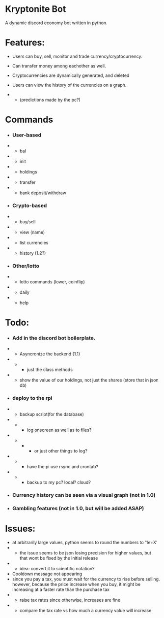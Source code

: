 # Kryptonite Bot

 A dynamic discord economy bot written in python.

# Features:

- Users can buy, sell, monitor and trade currency/cryptocurrency.

- Can transfer money among eachother as well.

- Cryptocurrencies are dynamically generated, and deleted

- Users can view the history of the currencies on a graph. 
- - (predictions made by the pc?)

# Commands
- ### User-based
- - bal
- - init
- - holdings
- - transfer
- - bank deposit/withdraw
- ### Crypto-based
- - buy/sell
- - view (name)
- - list currencies
- - history (1.2?)
- ### Other/lotto
- - lotto commands (lower, coinflip)
- - daily
- - help

# Todo:

- ### Add in the discord bot boilerplate.
- - Asyncronize the backend (1.1)
- - - just the class methods
- - show the value of our holdings, not just the shares (store that in json db)

- ### deploy to the rpi
- - backup script(for the database)
- - - log onscreen as well as to files?
- - - - or just other things to log? 
- - - have the pi use rsync and crontab?
- - - backup to my pc? local? cloud?
    
- ### Currency history can be seen via a visual graph (not in 1.0)

- ### Gambling features (not in 1.0, but will be added ASAP)

# Issues:
- at arbitrarily large values, python seems to round the numbers to '1e+X'
- - the issue seems to be json losing precision for higher values, but that wont be fixed by the initial release
- - idea: convert it to scientific notation?
- Cooldown message not appearing
- since you pay a tax, you must wait for the currency to rise before selling. however, because the price increase when you buy, it might be increasing at a faster rate than the purchase tax
- - raise tax rates since otherwise, increases are fine
- - compare the tax rate vs how much a currency value will increase

